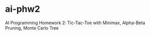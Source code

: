 # ai-phw2
AI Programming Homework 2: Tic-Tac-Toe with Minimax, Alpha-Beta Pruning, Monte Carlo Tree
